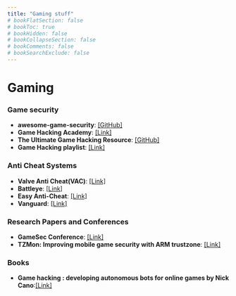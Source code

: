 ```yaml
---
title: "Gaming stuff"
# bookFlatSection: false
# bookToc: true
# bookHidden: false
# bookCollapseSection: false
# bookComments: false
# bookSearchExclude: false
---
```


# Gaming

### Game security
- **awesome-game-security**: [[GitHub]](https://github.com/gmh5225/awesome-game-security)
- **Game Hacking Academy**: [[Link]](https://gamehacking.academy/)
- **The Ultimate Game Hacking Resource**: [[GitHub]](https://github.com/dsasmblr/game-hacking)
- **Game Hacking playlist**: [[Link]](https://www.youtube.com/playlist?list=PLfXYbj_AHLD6Xql-OPfLlMP61QywxLULp)

### Anti Cheat Systems
- **Valve Anti Cheat(VAC)**: [[Link]](https://developer.valvesoftware.com/wiki/Valve_Anti-Cheat)
- **Battleye**: [[Link]](https://www.battleye.com/)
- **Easy Anti-Cheat**: [[Link]](https://www.easy.ac/en-us/)
- **Vanguard**: [[Link]](https://support-valorant.riotgames.com/hc/en-us/articles/360046160933)

### Research Papers and Conferences
- **GameSec Conference**: [[Link]](https://www.gamesec-conf.org)
- **TZMon: Improving mobile game security with ARM trustzone**: [[Link]](https://www.sciencedirect.com/science/article/pii/S0167404821002157)

### Books
- **Game hacking : developing autonomous bots for online games by Nick Cano**:[[Link]](https://dl.icdst.org/pdfs/files3/23f27c4a166609cd454f163a5eccd1b1.pdf)

